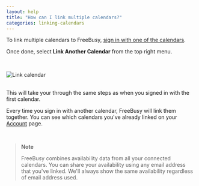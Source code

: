 ```yaml
---
layout: help
title: "How can I link multiple calendars?"
categories: linking-calendars
---
```


To link multiple calendars to FreeBusy, [sign in with one of the calendars](https://freebusy.io/connect).

Once done, select **Link Another Calendar** from the top right menu.

<br>

![Link calendar](https://imgur.com/ECeCzfc.png)

<br>
This will take your through the same steps as when you signed in with the first calendar.

Every time you sign in with another calendar, FreeBusy will link them together.
You can see which calendars you've already linked on your [Account](https://freebusy.io/account) page.

<br>

> **Note**
>
> FreeBusy combines availability data from all your connected calendars.
> You can share your availability using any email address that you've linked.
> We'll always show the same availability regardless of email address used.
